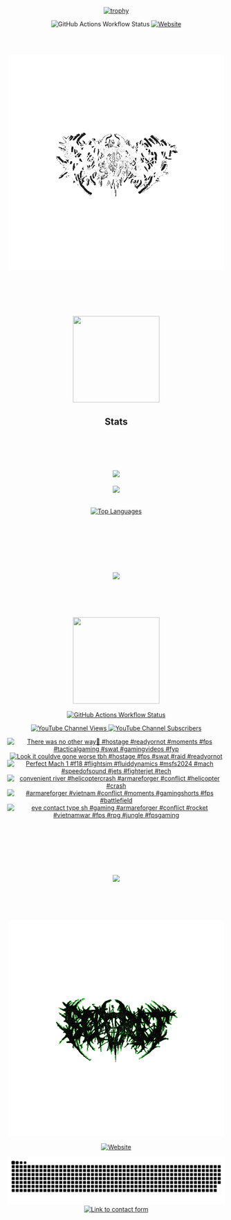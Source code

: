 [COMMENT]: <TITLE*****************************************>

<div align="center">
  <a href="https://seperet.com">
    
  [![trophy](https://github-profile-trophy.vercel.app/?username=denv3rr&column=-1&no-frame=true&no-bg=true&theme=darkhub&title=-Stars,-PullRequest,-Issues,-Reviews)](https://github.com/ryo-ma/github-profile-trophy)
    
  ![GitHub Actions Workflow Status](https://img.shields.io/github/actions/workflow/status/denv3rr/denv3rr/.github%2Fworkflows%2Fyoutube-cards.yml?logoColor=CD201F&label=connections&link=https%3A%2F%2Fyoutube.com%2F%40seperet)
  </a>
  <a href="https://seperet.com">
  ![Website](https://img.shields.io/website?url=https%3A%2F%2Fseperet.com&label=seperet.com)    
  </a>  
</div>

<br></br>

[COMMENT]: <LOGO*****************************************>
<div align="center">
  <a href="https://seperet.com">
    <img src=https://github.com/denv3rr/denv3rr/blob/main/Seperet_Slam_White.gif/>
  </a>
</div>
<br></br>
<br></br>
<br></br>

[COMMENT]: <STATS*****************************************>
<div align="center">

  <img src="https://github.com/Anmol-Baranwal/Cool-GIFs-For-GitHub/assets/74038190/0b335028-1d3d-4ee5-b5b3-a373d499be7e" width="200" height="200">

  ## Stats
</div>

<br></br>
<br></br>

<div align="center">  
<div align="center">
  <a>
    <img src="https://github-profile-summary-cards.vercel.app/api/cards/profile-details?username=denv3rr&theme=transparent"/>
    <br></br>
    <img src="https://github-readme-streak-stats.herokuapp.com?user=denv3rr&theme=transparent&hide_border=true&properties=background&border=white"/>
    <br></br>
  </a>
</div>
  
[![Top Languages](https://github-readme-stats.vercel.app/api/top-langs/?username=denv3rr&hide_border=true&theme=transparent&layout=donut&langs_count=12)](https://github.com/denv3rr/github-readme-stats)
<br></br>
<br></br>
<br></br>
<br></br>

<img src="https://user-images.githubusercontent.com/74038190/212284100-561aa473-3905-4a80-b561-0d28506553ee.gif">
<br></br>
<br></br>
<br></br>

[COMMENT]: <YOUTUBE*****************************************>
<div align="center">
<a href="https://youtube.com/@seperet">
  <img src="https://media4.giphy.com/media/v1.Y2lkPTc5MGI3NjExYzdqdmlpbzIzdDM1Zm8wNnR5MW8wODVwY29tMnBjd2ltb292eXRkMiZlcD12MV9pbnRlcm5hbF9naWZfYnlfaWQmY3Q9cw/dyLmcrc0wk4dUCxp0K/giphy.webp" width="200" height="200">

  <div align="center">
    
   [COMMENT]: <CHECK-WORKFLOWS*****************************************>
   
  ![GitHub Actions Workflow Status](https://img.shields.io/github/actions/workflow/status/denv3rr/denv3rr/.github%2Fworkflows%2Fyoutube-cards.yml?logoColor=CD201F&label=connections&link=https%3A%2F%2Fyoutube.com%2F%40seperet)
  
    
  </div>
  
  ![YouTube Channel Views](https://img.shields.io/youtube/channel/views/UCATB-IqmpAn-2XHu6lxTVwg)
  <a href="https://youtube.com/@seperet">
  ![YouTube Channel Subscribers](https://img.shields.io/youtube/channel/subscribers/UCATB-IqmpAn-2XHu6lxTVwg?link=https%3A%2F%2Fyoutube.com%2F%40seperet)
  </a>
</a>
  
<!-- BEGIN YOUTUBE-CARDS -->
[![There was no other way🗿 #hostage #readyornot #moments #fps #tacticalgaming #swat #gamingvideos #fyp](https://ytcards.demolab.com/?id=bxtPcWkyRmY&title=There+was+no+other+way%F0%9F%97%BF+%23hostage+%23readyornot+%23moments+%23fps+%23tacticalgaming+%23swat+%23gamingvideos+%23fyp&lang=en&timestamp=1756093259&background_color=%230d1117&title_color=%23ffffff&stats_color=%23dedede&max_title_lines=1&width=250&border_radius=5 "There was no other way🗿 #hostage #readyornot #moments #fps #tacticalgaming #swat #gamingvideos #fyp")](https://www.youtube.com/shorts/bxtPcWkyRmY)
[![Look it couldve gone worse tbh #hostage #fps #swat #raid #readyornot](https://ytcards.demolab.com/?id=rYIYJNscIbw&title=Look+it+couldve+gone+worse+tbh+%23hostage+%23fps+%23swat+%23raid+%23readyornot&lang=en&timestamp=1756088959&background_color=%230d1117&title_color=%23ffffff&stats_color=%23dedede&max_title_lines=1&width=250&border_radius=5 "Look it couldve gone worse tbh #hostage #fps #swat #raid #readyornot")](https://www.youtube.com/shorts/rYIYJNscIbw)
[![Perfect Mach 1 #f18 #flightsim #fluiddynamics #msfs2024 #mach #speedofsound #jets #fighterjet #tech](https://ytcards.demolab.com/?id=BB8XxqwT4oM&title=Perfect+Mach+1+%23f18+%23flightsim+%23fluiddynamics+%23msfs2024+%23mach+%23speedofsound+%23jets+%23fighterjet+%23tech&lang=en&timestamp=1756081375&background_color=%230d1117&title_color=%23ffffff&stats_color=%23dedede&max_title_lines=1&width=250&border_radius=5 "Perfect Mach 1 #f18 #flightsim #fluiddynamics #msfs2024 #mach #speedofsound #jets #fighterjet #tech")](https://www.youtube.com/shorts/BB8XxqwT4oM)
[![convenient river #helicoptercrash #armareforger #conflict #helicopter #crash](https://ytcards.demolab.com/?id=FQFqaAxCdeM&title=convenient+river+%23helicoptercrash+%23armareforger+%23conflict+%23helicopter+%23crash&lang=en&timestamp=1756000104&background_color=%230d1117&title_color=%23ffffff&stats_color=%23dedede&max_title_lines=1&width=250&border_radius=5 "convenient river #helicoptercrash #armareforger #conflict #helicopter #crash")](https://www.youtube.com/shorts/FQFqaAxCdeM)
[![#armareforger #vietnam #conflict #moments #gamingshorts #fps #battlefield](https://ytcards.demolab.com/?id=zGUzFum-RiY&title=%23armareforger+%23vietnam+%23conflict+%23moments+%23gamingshorts+%23fps+%23battlefield&lang=en&timestamp=1755992684&background_color=%230d1117&title_color=%23ffffff&stats_color=%23dedede&max_title_lines=1&width=250&border_radius=5 "#armareforger #vietnam #conflict #moments #gamingshorts #fps #battlefield")](https://www.youtube.com/shorts/zGUzFum-RiY)
[![eye contact type sh #gaming #armareforger #conflict #rocket #vietnamwar #fps #rpg #jungle #fpsgaming](https://ytcards.demolab.com/?id=t60KXMOr9d0&title=eye+contact+type+sh+%23gaming+%23armareforger+%23conflict+%23rocket+%23vietnamwar+%23fps+%23rpg+%23jungle+%23fpsgaming&lang=en&timestamp=1755989734&background_color=%230d1117&title_color=%23ffffff&stats_color=%23dedede&max_title_lines=1&width=250&border_radius=5 "eye contact type sh #gaming #armareforger #conflict #rocket #vietnamwar #fps #rpg #jungle #fpsgaming")](https://www.youtube.com/shorts/t60KXMOr9d0)
<!-- END YOUTUBE-CARDS -->
<br></br>
<br></br>
<br></br>

<img src="https://user-images.githubusercontent.com/74038190/212284100-561aa473-3905-4a80-b561-0d28506553ee.gif">
<br></br>
<br></br>
<br></br>

[COMMENT]: <LOGO*****************************************>
<div align="center">
  <a href="https://seperet.com">
    <img src=https://github.com/denv3rr/denv3rr/blob/main/Seperet_NightVision_Slam.gif/>
  </a>
</div>

<a href="https://seperet.com">
  
  ![Website](https://img.shields.io/website?url=https%3A%2F%2Fseperet.com&label=seperet.com)

<a/>
  
</div>

[COMMENT]: <SNAKE*****************************************>
  <div align="center">
    <picture>
      <source media="(prefers-color-scheme: dark)" srcset="https://raw.githubusercontent.com/platane/platane/output/github-contribution-grid-snake-dark.svg">
      <source media="(prefers-color-scheme: light)" srcset="https://raw.githubusercontent.com/platane/platane/output/github-contribution-grid-snake.svg">
      <img alt="GitHub contribution grid snake animation" src="https://raw.githubusercontent.com/platane/platane/output/github-contribution-grid-snake.svg">
    </picture>
  </div>
<div align="center">
<a href="https://seperet.com/contact"><img src="https://readme-typing-svg.demolab.com?font=Sixtyfour+Convergence&size=25&duration=3000&color=F7F7F7&center=true&width=520&height=60&lines=CLICK+HERE+TO+CONTACT" alt="Link to contact form" /></a>
</div>

[COMMENT]: <LOGOS*****************************************>
[logo1]: https://github.com/denv3rr/denv3rr/blob/main/Seperet_Slam_White.gif "Seperet.com"
[logo2]: https://github.com/denv3rr/denv3rr/blob/main/Seperet_NightVision_Slam.gif "Seperet.com"
